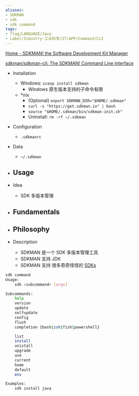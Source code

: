 ```yaml
---
aliases:
- SDKMAN
- sdk
- sdk command
tags:
- flag/LANGUAGE/Java
- Label/Industry-工业科学/IT/APP/Command/CLI
---
```


[Home - SDKMAN! the Software Development Kit Manager](https://sdkman.io/)

[sdkman/sdkman-cli: The SDKMAN! Command Line Interface](https://github.com/sdkman/sdkman-cli)

- Installation
    - Windows: `scoop install sdkman`
        - Windows 原生版本支持的子命令有限
    - \*nix
        - (Optional) `export SDKMAN_DIR="$HOME/.sdkman"`
        - `curl -s "https://get.sdkman.io" | bash`
        - `source "$HOME/.sdkman/bin/sdkman-init.sh"`
        - Uninstall: `rm -rf ~/.sdkman`

- Configuration
    - `.sdkmanrc`

- Data
    - `~/.sdkman`

- Usage
    - 

- Idea
    - SDK 多版本管理

- Fundamentals
    - 

- Philosophy
    - 

- Description
    - SDKMAN 是一个 SDK 多版本管理工具
    - SDKMAN 支持 JDK
    - SDKMAN 支持 很多奇奇怪怪的 [SDKs](https://sdkman.io/sdks)

```bash
sdk command
Usage:
    sdk <subcommand> [args]

Subcommands:
    help
    version
    update
    selfupdate
    config
    flush
    completion {bash|zsh|fish|powershell}

    list
    install
    unistall
    upgrade
    use
    current
    home
    default
    env

Examples:
    sdk install java

```
